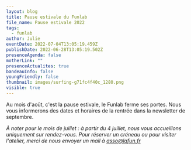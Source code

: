 ```yaml
---
layout: blog
title: Pause estivale du Funlab
file_name: Pause estivale 2022
tags:
  - funlab
author: Julie
eventDate: 2022-07-04T13:05:19.459Z
publishDate: 2022-06-28T13:05:19.502Z
presenceAgenda: false
motherLink: ""
presenceActualites: true
bandeauInfo: false
youngFriendly: false
thumbnail: images/surfing-g71fc4f40c_1280.png
visible: true
---
```

Au mois d'août, c'est la pause estivale, le Funlab ferme ses portes. Nous vous informerons des dates et horaires de la rentrée dans la newsletter de septembre.

*À noter pour le mois de juillet : à partir du 4 juillet, nous vous accueillons uniquement sur rendez-vous. Pour réserver un créneau ou pour visiter l'atelier, merci de nous envoyer un mail à asso@lafun.fr*

